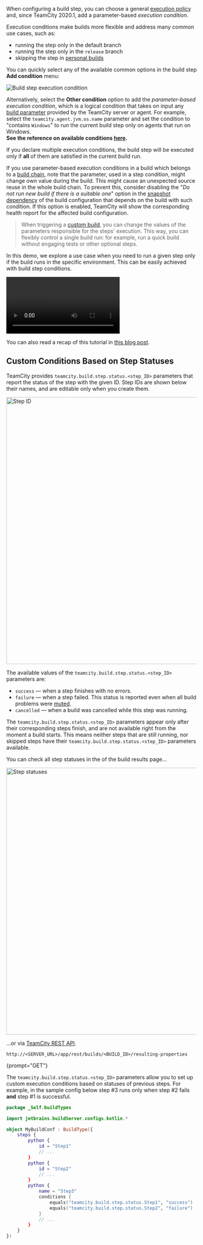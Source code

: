 [//]: # (title: Build Step Execution Conditions)
[//]: # (auxiliary-id: Build Step Execution Conditions;Build Step Conditions)

When configuring a build step, you can choose a general [execution policy](configuring-build-steps.md#Execution+Policy) and, since TeamCity 2020.1, add a parameter-based _execution condition_.

Execution conditions make builds more flexible and address many common use cases, such as:
* running the step only in the default branch
* running the step only in the `release` branch
* skipping the step in [personal builds](personal-build.md)

You can quickly select any of the available common options in the build step __Add condition__ menu:

<img src="execution-conditions.png" alt="Build step execution condition"/>

Alternatively, select the __Other condition__ option to add the _parameter-based execution condition_, which is a logical condition that takes on input any [build parameter](configuring-build-parameters.md) provided by the TeamCity server or agent. For example, select the `teamcity.agent.jvm.os.name` parameter and set the condition to "contains `Windows`" to run the current build step only on agents that run on Windows.  
**See the reference on available conditions [here](requirement-conditions.md).**

If you declare multiple execution conditions, the build step will be executed only if __all__ of them are satisfied in the current build run.

If you use parameter-based execution conditions in a build which belongs to a [build chain](build-chain.md), note that the parameter, used in a step condition, might change own value during the build. This might cause an unexpected source reuse in the whole build chain. To prevent this, consider disabling the "_Do not run new build if there is a suitable one_" option in the [snapshot dependency](snapshot-dependencies.md) of the build configuration that depends on the build with such condition. If this option is enabled, TeamCity will show the corresponding health report for the affected build configuration.

>When triggering a [custom build](running-custom-build.md), you can change the values of the parameters responsible for the steps' execution. This way, you can flexibly control a single build run: for example, run a quick build without engaging tests or other optional steps.

In this demo, we explore a use case when you need to run a given step only if the build runs in the specific environment. This can be easily achieved with build step conditions.

<video href="2muXXD2-0jg"
title="New in TeamCity 2020.2: Bitbucket Cloud Pull Request Support"/>

You can also read a recap of this tutorial in [this blog post](https://blog.jetbrains.com/teamcity/2020/07/new-in-2020-1-conditional-build-steps/).


## Custom Conditions Based on Step Statuses

<chunk include-id="step-status-parameters">

TeamCity provides `teamcity.build.step.status.<step_ID>` parameters that report the status of the step with the given ID. Step IDs are shown below their names, and are editable only when you create them.

<img src="dk-stepID.png" width="706" alt="Step ID"/>

The available values of the `teamcity.build.step.status.<step_ID>` parameters are:

* `success` — when a step finishes with no errors.
* `failure` — when a step failed. This status is reported even when all build problems were [muted](investigating-and-muting-build-failures.md#Muting+Build+Problems).
* `cancelled` — when a build was cancelled while this step was running.

The `teamcity.build.step.status.<step_ID>` parameters appear only after their corresponding steps finish, and are not available right from the moment a build starts. This means neither steps that are still running, nor skipped steps have their `teamcity.build.step.status.<step_ID>` parameters available.

You can check all step statuses in the [](build-results-page.md#Parameters+Tab) of the build results page...

<img src="dk-parametersTab-statuses.png" width="706" alt="Step statuses"/>

...or via [TeamCity REST API](https://www.jetbrains.com/help/teamcity/rest/teamcity-rest-api-documentation.html).

```Shell
http://<SERVER_URL>/app/rest/builds/<BUILD_ID>/resulting-properties
```
{prompt="GET"}

</chunk>

The `teamcity.build.step.status.<step_ID>` parameters allow you to set up custom execution conditions based on statuses of previous steps. For example, in the sample config below step #3 runs only when step #2 fails **and** step #1 is successful.

```Kotlin
package _Self.buildTypes

import jetbrains.buildServer.configs.kotlin.*

object MyBuildConf : BuildType({
    steps {
        python {
            id = "Step1"
            // ...
        }
        python {
            id = "Step2"
            // ...
        }
        python {
            name = "Step3"
            conditions {
                equals("teamcity.build.step.status.Step1", "success")
                equals("teamcity.build.step.status.Step2", "failure")
            }
            // ...
        }
    }
})
```
